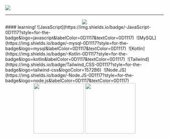 ﻿<img src="https://github.com/PaulaViih">

---

<div  align="center">
<a href="https://www.linkedin.com/in/paulavit%C3%B3ria/" target="_blank"><img src="https://img.shields.io/badge/-LinkedIn-CA7984?style=flat-square&logo"></a>
</div>
#### learning!
![JavaScript](https://img.shields.io/badge/-JavaScript-0D1117?style=for-the-badge&logo=javascript&labelColor=0D1117&textColor=0D1117)&nbsp;
![MySQL](https://img.shields.io/badge/-mysql-0D1117?style=for-the-badge&logo=mysql&labelColor=0D1117&textColor=0D1117)&nbsp;
![Kotlin](https://img.shields.io/badge/-Kotlin-0D1117?style=for-the-badge&logo=kotlin&labelColor=0D1117&textColor=0D1117)&nbsp;
![Tailwind](https://img.shields.io/badge/Tailwind_CSS-0D1117?style=for-the-badge&logo=tailwind-css&logoColor=1572B6)&nbsp;
![Node.JS](https://img.shields.io/badge/-Node.JS-0D1117?style=for-the-badge&logo=node.js&labelColor=0D1117&textColor=0D1117)&nbsp;
<div style="display: inline_block" align="center">
  <img height="160em" src="http://github-profile-summary-cards.vercel.app/api/cards/stats?username=PaulaViih&theme=dracula"/>
  <img height="160em" src="https://github-readme-stats.vercel.app/api/top-langs/?username=PaulaViih&layout=compact&langs_count=7&theme=dracula"/>
</div>